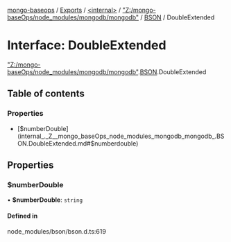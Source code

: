 [mongo-baseops](../README.md) / [Exports](../modules.md) / [\<internal\>](../modules/internal_.md) / ["Z:/mongo-baseOps/node\_modules/mongodb/mongodb"](../modules/internal_._Z__mongo_baseOps_node_modules_mongodb_mongodb_.md) / [BSON](../modules/internal_._Z__mongo_baseOps_node_modules_mongodb_mongodb_.BSON.md) / DoubleExtended

# Interface: DoubleExtended

["Z:/mongo-baseOps/node\_modules/mongodb/mongodb"](../modules/internal_._Z__mongo_baseOps_node_modules_mongodb_mongodb_.md).[BSON](../modules/internal_._Z__mongo_baseOps_node_modules_mongodb_mongodb_.BSON.md).DoubleExtended

## Table of contents

### Properties

- [$numberDouble](internal_._Z__mongo_baseOps_node_modules_mongodb_mongodb_.BSON.DoubleExtended.md#$numberdouble)

## Properties

### $numberDouble

• **$numberDouble**: `string`

#### Defined in

node_modules/bson/bson.d.ts:619
